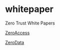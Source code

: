 # whitepaper
Zero Trust White Papers

[ZeroAccess](https://github.com/ztalab/WhitePaper/blob/main/ZeroAccess/README.md)

[ZeroData](https://github.com/ztalab/WhitePaper/blob/main/ZeroData/README.md)
